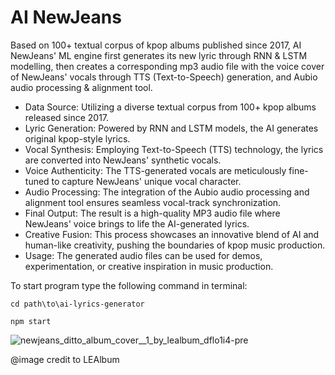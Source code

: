 # AI NewJeans

Based on 100+ textual corpus of kpop albums published since 2017, AI NewJeans' ML engine first generates its new lyric through RNN & LSTM modelling, then creates a corresponding mp3 audio file with the voice cover of NewJeans' vocals through TTS (Text-to-Speech) generation, and Aubio audio processing & alignment tool.



- Data Source: Utilizing a diverse textual corpus from 100+ kpop albums released since 2017.
- Lyric Generation: Powered by RNN and LSTM models, the AI generates original kpop-style lyrics.
- Vocal Synthesis: Employing Text-to-Speech (TTS) technology, the lyrics are converted into NewJeans' synthetic vocals.
- Voice Authenticity: The TTS-generated vocals are meticulously fine-tuned to capture NewJeans' unique vocal character.
- Audio Processing: The integration of the Aubio audio processing and alignment tool ensures seamless vocal-track synchronization.
- Final Output: The result is a high-quality MP3 audio file where NewJeans' voice brings to life the AI-generated lyrics.
- Creative Fusion: This process showcases an innovative blend of AI and human-like creativity, pushing the boundaries of kpop music production.
- Usage: The generated audio files can be used for demos, experimentation, or creative inspiration in music production.

To start program type the following command in terminal:
```shell-session
cd path\to\ai-lyrics-generator

npm start
```


![newjeans_ditto_album_cover__1_by_lealbum_dflo1i4-pre](https://github.com/gkim297/AI-NewJeans/assets/70546406/320c9911-9c76-425a-8e34-76c89b9f4db5)


@image credit to LEAlbum
